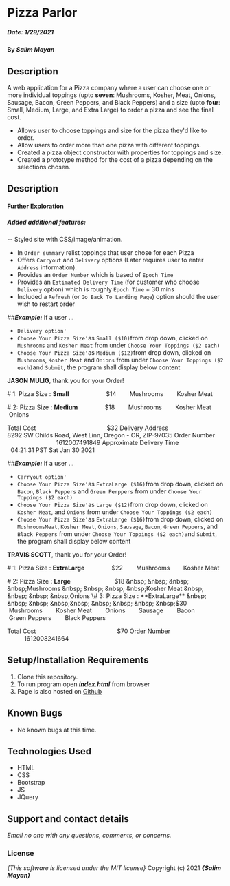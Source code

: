 # Pizza Parlor
##### Date: **1/29/2021**

#### By **_Salim Mayan_**

## Description

A web application for a Pizza company where a user can choose one or more individual toppings (upto **seven**: Mushrooms, Kosher, Meat, Onions, Sausage, Bacon, Green Peppers, and Black Peppers) and a size (upto **four**: Small, Medium, Large, and Extra Large) to order a pizza and see the final cost.

-   Allows user to choose toppings and size for the pizza they'd like to order.
-   Allow users to order more than one pizza with different toppings.
-   Created a pizza object constructor with properties for toppings and size.
-   Created a prototype method for the cost of a pizza depending on the selections chosen. 
## Description    
#### Further Exploration
##### Added additional features:
--  Styled site with CSS/image/animation.
-  In `Order summary` relist toppings that user chose for each Pizza
-   Offers `Carryout` and `Delivery` options (Later requires user to enter `Address` information).
-  Provides an `Order Number` which is based of `Epoch Time`
-  Provides an `Estimated Delivery Time` (for customer who choose `Delivery` option) which is roughly `Epoch Time` + 30 mins
-   Included a `Refresh` (or `Go Back To Landing Page`) option should the user wish to restart order

##_**Example:**_ If a user ...
* `Delivery option'`
* `Choose Your Pizza Size'`as `Small ($10)`from drop down, clicked on `Mushrooms`  and `Kosher Meat` from under `Choose Your Toppings ($2 each)`
* `Choose Your Pizza Size'`as `Medium ($12)`from drop down, clicked on `Mushrooms`, `Kosher Meat` and  `Onions` from under  `Choose Your Toppings ($2 each)`and `Submit`, the program shall display below content


**JASON MULIG**, thank you for your Order!


\# 1: Pizza Size :  **Small** &nbsp; &nbsp; &nbsp; &nbsp; &nbsp; &nbsp; &nbsp;&nbsp; &nbsp; &nbsp; &nbsp;&nbsp;$14
&nbsp; &nbsp; &nbsp; &nbsp;Mushrooms
&nbsp; &nbsp; &nbsp; &nbsp;Kosher Meat

  
\# 2: Pizza Size :  **Medium** &nbsp; &nbsp; &nbsp; &nbsp;&nbsp; &nbsp; &nbsp; &nbsp;&nbsp;$18
&nbsp; &nbsp; &nbsp; &nbsp;Mushrooms
&nbsp; &nbsp; &nbsp; &nbsp;Kosher Meat
&nbsp; &nbsp; &nbsp; &nbsp;Onions

Total Cost &nbsp; &nbsp; &nbsp; &nbsp;&nbsp; &nbsp; &nbsp; &nbsp; &nbsp; &nbsp; &nbsp; &nbsp;&nbsp; &nbsp; &nbsp; &nbsp;&nbsp;&nbsp; &nbsp; &nbsp; &nbsp;&nbsp; &nbsp; $32
Delivery Address&nbsp; &nbsp;&nbsp; &nbsp; &nbsp; &nbsp;&nbsp; &nbsp; &nbsp; &nbsp; &nbsp;&nbsp; &nbsp; &nbsp; &nbsp;&nbsp; &nbsp; 8292 SW Childs Road, West Linn, Oregon - OR, ZIP-97035
Order Number &nbsp; &nbsp; &nbsp;&nbsp; &nbsp; &nbsp; &nbsp;&nbsp;&nbsp; &nbsp; &nbsp; &nbsp; &nbsp;&nbsp; &nbsp; &nbsp; &nbsp;&nbsp; &nbsp; 1612007491849
Approximate Delivery Time&nbsp; &nbsp; &nbsp;&nbsp; &nbsp; &nbsp; &nbsp;&nbsp;04:21:31 PST Sat Jan 30 2021


##_**Example:**_ If a user ...
* `Carryout option'`
* `Choose Your Pizza Size'`as `ExtraLarge ($16)`from drop down, clicked on `Bacon`, `Black Peppers`  and `Green Perppers` from under `Choose Your Toppings ($2 each)`
* `Choose Your Pizza Size'`as `Large ($12)`from drop down, clicked on `Kosher Meat`,  and  `Onions` from under  `Choose Your Toppings ($2 each)`
* `Choose Your Pizza Size'`as `ExtraLarge ($16)`from drop down, clicked on `MushroomsMeat`,  `Kosher Meat`,  `Onions`,  `Sausage`,  `Bacon`,  `Green Peppers`,  and  `Black Peppers` from under  `Choose Your Toppings ($2 each)`and `Submit`, the program shall display below content



**TRAVIS SCOTT**, thank you for your Order!


\# 1: Pizza Size :  **ExtraLarge** &nbsp; &nbsp; &nbsp; &nbsp;&nbsp; &nbsp; &nbsp; &nbsp;&nbsp;$22
&nbsp; &nbsp; &nbsp; &nbsp;Mushrooms
&nbsp; &nbsp; &nbsp; &nbsp;Kosher Meat

  
\# 2: Pizza Size :  **Large** &nbsp; &nbsp; &nbsp; &nbsp;&nbsp; &nbsp; &nbsp; &nbsp; &nbsp; &nbsp;&nbsp;&nbsp;&nbsp;&nbsp;&nbsp;&nbsp;&nbsp;$18
&nbsp; &nbsp; &nbsp; &nbsp;Mushrooms
&nbsp; &nbsp; &nbsp; &nbsp;Kosher Meat
&nbsp; &nbsp; &nbsp; &nbsp;Onions
\# 3: Pizza Size :  **ExtraLarge** &nbsp; &nbsp; &nbsp; &nbsp;&nbsp; &nbsp; &nbsp; &nbsp; &nbsp;$30
 &nbsp; &nbsp; &nbsp; &nbsp;Mushrooms
&nbsp; &nbsp; &nbsp; &nbsp;Kosher Meat
&nbsp; &nbsp; &nbsp; &nbsp;Onions
&nbsp; &nbsp; &nbsp; &nbsp;Sausage
&nbsp; &nbsp; &nbsp; &nbsp;Bacon
&nbsp; &nbsp; &nbsp; &nbsp;Green Peppers
&nbsp; &nbsp; &nbsp; &nbsp;Black Peppers

Total Cost &nbsp; &nbsp; &nbsp; &nbsp;&nbsp; &nbsp; &nbsp; &nbsp; &nbsp; &nbsp; &nbsp; &nbsp; &nbsp; &nbsp; &nbsp; &nbsp; &nbsp;&nbsp; &nbsp; &nbsp; &nbsp;&nbsp;&nbsp; &nbsp; &nbsp; &nbsp;$70
Order Number &nbsp; &nbsp; &nbsp; &nbsp;&nbsp; &nbsp; &nbsp; &nbsp; &nbsp; &nbsp; &nbsp; &nbsp; &nbsp; &nbsp; &nbsp; &nbsp;&nbsp; &nbsp; &nbsp; &nbsp;&nbsp;&nbsp;1612008241664


## Setup/Installation Requirements
1. Clone this repository.
2. To run program open **_index.html_** from browser
3. Page is also hosted on [Github](https://rekjal.github.io/pizza-Parlor-E2-WW4)

## Known Bugs

* No known bugs at this time.

## Technologies Used
* HTML
* CSS
* Bootstrap
* JS
* JQuery

## Support and contact details
_Email no one with any questions, comments, or concerns._

### License
*{This software is licensed under the MIT license}*
Copyright (c) 2021 **_{Salim Mayan}_**